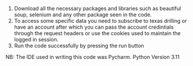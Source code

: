 1. Download all the necessary packages and libraries such as beautiful soup, selenium and any other package seen in the code.
2. To access some specific data you need to subscribe to texas drilling or have an account after which you can pass the account credintials through the request headers or use the 
cookies used to maintain the logged in session.
3. Run the code successfully by pressing the run button

NB: The IDE used in writing this code was Pycharm. Python Version 3.11
